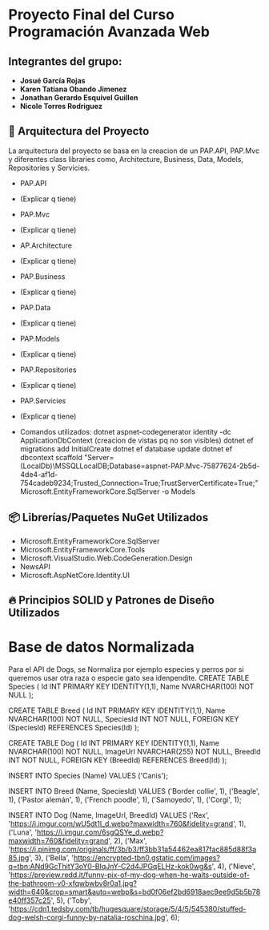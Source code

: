 # Proyecto Final del Curso Programación Avanzada Web

## Integrantes del grupo:
- **Josué García Rojas**  
- **Karen Tatiana Obando Jimenez**  
- **Jonathan Gerardo Esquivel Guillen**  
- **Nicole Torres Rodriguez**  



## 📌 Arquitectura del Proyecto  
La arquitectura del proyecto se basa en la creacion de un PAP.API, PAP.Mvc y diferentes class libraries como, Architecture, Business, Data, Models, Repositories y Servicies.

- PAP.API
- (Explicar q tiene)
- PAP.Mvc
- (Explicar q tiene)
- AP.Architecture
- (Explicar q tiene)
- PAP.Business
- (Explicar q tiene)
- PAP.Data
- (Explicar q tiene)
- PAP.Models
- (Explicar q tiene)
- PAP.Repositories
- (Explicar q tiene)
- PAP.Servicies
- (Explicar q tiene)

- Comandos utilizados: 
dotnet aspnet-codegenerator identity -dc ApplicationDbContext (creacion de vistas pq no son visibles)
dotnet ef migrations add InitialCreate
dotnet ef database update
dotnet ef dbcontext scaffold "Server=(LocalDb)\MSSQLLocalDB;Database=aspnet-PAP.Mvc-75877624-2b5d-4de4-af1d-754cadeb9234;Trusted_Connection=True;TrustServerCertificate=True;" Microsoft.EntityFrameworkCore.SqlServer -o Models

## 📦 Librerías/Paquetes NuGet Utilizados  
- Microsoft.EntityFrameworkCore.SqlServer
- Microsoft.EntityFrameworkCore.Tools
- Microsoft.VisualStudio.Web.CodeGeneration.Design
- NewsAPI
- Microsoft.AspNetCore.Identity.UI


## 🔥 Principios SOLID y Patrones de Diseño Utilizados  

# Base de datos Normalizada

Para el API de Dogs, se Normaliza por ejemplo especies y perros por si queremos usar otra raza o especie gato sea idenpendite. 
CREATE TABLE Species (
    Id INT PRIMARY KEY IDENTITY(1,1),
    Name NVARCHAR(100) NOT NULL
);

CREATE TABLE Breed (
    Id INT PRIMARY KEY IDENTITY(1,1),
    Name NVARCHAR(100) NOT NULL,
    SpeciesId INT NOT NULL,
    FOREIGN KEY (SpeciesId) REFERENCES Species(Id)
);

CREATE TABLE Dog (
    Id INT PRIMARY KEY IDENTITY(1,1),
    Name NVARCHAR(100) NOT NULL,
    ImageUrl NVARCHAR(255) NOT NULL,
    BreedId INT NOT NULL,
    FOREIGN KEY (BreedId) REFERENCES Breed(Id)
);

INSERT INTO Species (Name) VALUES ('Canis');

INSERT INTO Breed (Name, SpeciesId) VALUES 
('Border collie', 1),
('Beagle', 1),
('Pastor alemán', 1),
('French poodle', 1),
('Samoyedo', 1),
('Corgi', 1);

INSERT INTO Dog (Name, ImageUrl, BreedId) VALUES 
('Rex', 'https://i.imgur.com/wU5dt1l_d.webp?maxwidth=760&fidelity=grand', 1),
('Luna', 'https://i.imgur.com/6sgQSYe_d.webp?maxwidth=760&fidelity=grand', 2),
('Max', 'https://i.pinimg.com/originals/ff/3b/b3/ff3bb31a54462ea817fac885d88f3a85.jpg', 3),
('Bella', 'https://encrypted-tbn0.gstatic.com/images?q=tbn:ANd9GcThitY3oY0-BIqJnY-C2d4JPGqELHz-kok0wg&s', 4),
('Nieve', 'https://preview.redd.it/funny-pix-of-my-dog-when-he-waits-outside-of-the-bathroom-v0-xfqwbwbv8r0a1.jpg?width=640&crop=smart&auto=webp&s=bd0f06ef2bd6918aec9ee9d5b5b78e40ff357c25', 5),
('Toby', 'https://cdn1.tedsby.com/tb/hugesquare/storage/5/4/5/545380/stuffed-dog-welsh-corgi-funny-by-natalia-roschina.jpg', 6);



